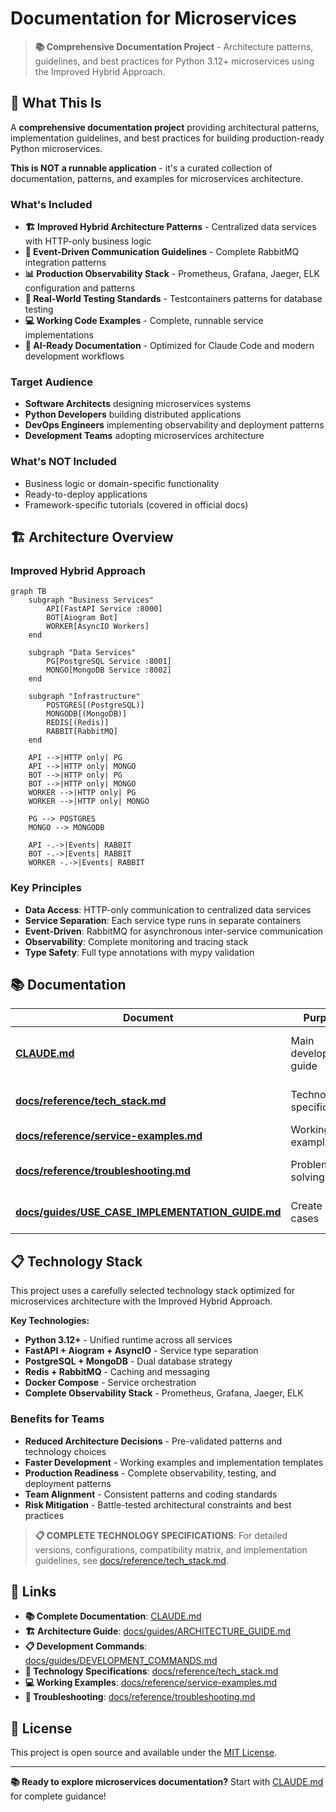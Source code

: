 # Documentation for Microservices

> **📚 Comprehensive Documentation Project** - Architecture patterns, guidelines, and best practices for Python 3.12+ microservices using the Improved Hybrid Approach.

## 📖 What This Is

A **comprehensive documentation project** providing architectural patterns, implementation guidelines, and best practices for building production-ready Python microservices.

**This is NOT a runnable application** - it's a curated collection of documentation, patterns, and examples for microservices architecture.

### What's Included

- **🏗 Improved Hybrid Architecture Patterns** - Centralized data services with HTTP-only business logic
- **📡 Event-Driven Communication Guidelines** - Complete RabbitMQ integration patterns
- **📊 Production Observability Stack** - Prometheus, Grafana, Jaeger, ELK configuration and patterns
- **🧪 Real-World Testing Standards** - Testcontainers patterns for database testing
- **💻 Working Code Examples** - Complete, runnable service implementations
- **🤖 AI-Ready Documentation** - Optimized for Claude Code and modern development workflows

### Target Audience

- **Software Architects** designing microservices systems
- **Python Developers** building distributed applications
- **DevOps Engineers** implementing observability and deployment patterns
- **Development Teams** adopting microservices architecture

### What's NOT Included

- Business logic or domain-specific functionality
- Ready-to-deploy applications
- Framework-specific tutorials (covered in official docs)

## 🏗 Architecture Overview

### Improved Hybrid Approach

```mermaid
graph TB
    subgraph "Business Services"
        API[FastAPI Service :8000]
        BOT[Aiogram Bot]
        WORKER[AsyncIO Workers]
    end

    subgraph "Data Services"
        PG[PostgreSQL Service :8001]
        MONGO[MongoDB Service :8002]
    end

    subgraph "Infrastructure"
        POSTGRES[(PostgreSQL)]
        MONGODB[(MongoDB)]
        REDIS[(Redis)]
        RABBIT[RabbitMQ]
    end

    API -->|HTTP only| PG
    API -->|HTTP only| MONGO
    BOT -->|HTTP only| PG
    BOT -->|HTTP only| MONGO
    WORKER -->|HTTP only| PG
    WORKER -->|HTTP only| MONGO

    PG --> POSTGRES
    MONGO --> MONGODB

    API -.->|Events| RABBIT
    BOT -.->|Events| RABBIT
    WORKER -.->|Events| RABBIT
```

### Key Principles

- **Data Access**: HTTP-only communication to centralized data services
- **Service Separation**: Each service type runs in separate containers
- **Event-Driven**: RabbitMQ for asynchronous inter-service communication
- **Observability**: Complete monitoring and tracing stack
- **Type Safety**: Full type annotations with mypy validation

## 📚 Documentation

| Document | Purpose | When to Use |
|----------|---------|-------------|
| **[CLAUDE.md](CLAUDE.md)** | Main development guide | Start here - architecture, commands, setup |
| **[docs/reference/tech_stack.md](docs/reference/tech_stack.md)** | Technology specifications | Check versions, configurations |
| **[docs/reference/service-examples.md](docs/reference/service-examples.md)** | Working code examples | Implement new services |
| **[docs/reference/troubleshooting.md](docs/reference/troubleshooting.md)** | Problem solving | Fix issues, debug problems |
| **[docs/guides/USE_CASE_IMPLEMENTATION_GUIDE.md](docs/guides/USE_CASE_IMPLEMENTATION_GUIDE.md)** | Create use cases | Build production features |

## 📋 Technology Stack

This project uses a carefully selected technology stack optimized for microservices architecture with the Improved Hybrid Approach.

**Key Technologies:**
- **Python 3.12+** - Unified runtime across all services
- **FastAPI + Aiogram + AsyncIO** - Service type separation
- **PostgreSQL + MongoDB** - Dual database strategy
- **Redis + RabbitMQ** - Caching and messaging
- **Docker Compose** - Service orchestration
- **Complete Observability Stack** - Prometheus, Grafana, Jaeger, ELK

### Benefits for Teams

- **Reduced Architecture Decisions** - Pre-validated patterns and technology choices
- **Faster Development** - Working examples and implementation templates
- **Production Readiness** - Complete observability, testing, and deployment patterns
- **Team Alignment** - Consistent patterns and coding standards
- **Risk Mitigation** - Battle-tested architectural constraints and best practices

> **📋 COMPLETE TECHNOLOGY SPECIFICATIONS**: For detailed versions, configurations, compatibility matrix, and implementation guidelines, see [docs/reference/tech_stack.md](docs/reference/tech_stack.md).

## 🔗 Links

- **📚 Complete Documentation**: [CLAUDE.md](CLAUDE.md)
- **🏗️ Architecture Guide**: [docs/guides/ARCHITECTURE_GUIDE.md](docs/guides/ARCHITECTURE_GUIDE.md)
- **📋 Development Commands**: [docs/guides/DEVELOPMENT_COMMANDS.md](docs/guides/DEVELOPMENT_COMMANDS.md)
- **🔧 Technology Specifications**: [docs/reference/tech_stack.md](docs/reference/tech_stack.md)
- **💻 Working Examples**: [docs/reference/service-examples.md](docs/reference/service-examples.md)
- **🐛 Troubleshooting**: [docs/reference/troubleshooting.md](docs/reference/troubleshooting.md)

## 📄 License

This project is open source and available under the [MIT License](LICENSE).

---

**📚 Ready to explore microservices documentation?** Start with [CLAUDE.md](CLAUDE.md) for complete guidance!